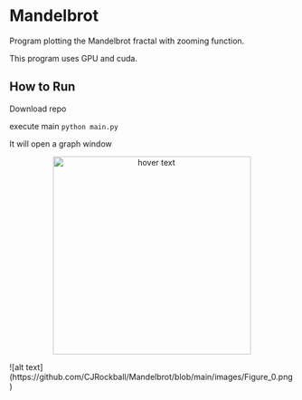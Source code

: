 # Mandelbrot

Program plotting the Mandelbrot fractal with zooming function. 

This program uses GPU and cuda.

## How to Run

Download repo

execute main 
```python main.py```

It will open a graph window 
<p align="center">
  <img src="https://github.com/CJRockball/Mandelbrot/blob/main/images/Figure_0.png" width="350" title="hover text">
</p>
![alt text](https://github.com/CJRockball/Mandelbrot/blob/main/images/Figure_0.png)

